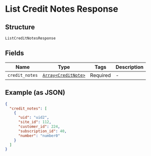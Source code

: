 
# List Credit Notes Response

## Structure

`ListCreditNotesResponse`

## Fields

| Name | Type | Tags | Description |
|  --- | --- | --- | --- |
| `credit_notes` | [`Array<CreditNote>`](../../doc/models/credit-note.md) | Required | - |

## Example (as JSON)

```json
{
  "credit_notes": [
    {
      "uid": "uid2",
      "site_id": 112,
      "customer_id": 224,
      "subscription_id": 40,
      "number": "number0"
    }
  ]
}
```

